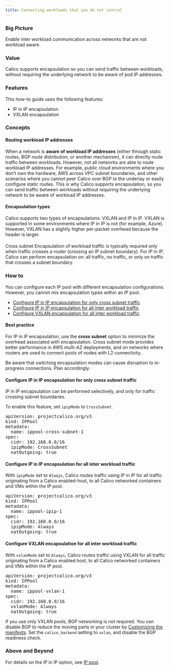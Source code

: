 ```yaml
---
title: Connecting workloads that you do not control
---
```


### Big Picture

Enable inter workload communication across networks that are not workload aware.

### Value

Calico supports encapsulation so you can send traffic between workloads, without requiring the underlying network to be aware of pod IP addresses.

### Features

This how-to guide uses the following features: 

- IP in IP encapsulation
- VXLAN encapsulation

### Concepts

#### Routing workload IP addresses
When a network is **aware of workload IP addresses** (either through static routes, BGP route distribution, or another mechanism), it can directly route traffic between workloads. However, not all networks are able to route workload IP addresses. For example, public cloud environments where you don’t own the hardware, AWS across VPC subnet boundaries, and other scenarios where you cannot peer Calico over BGP to the underlay or easily configure static routes. This is why Calico supports encapsulation, so you can send traffic between workloads without requiring the underlying network to be aware of workload IP addresses.

#### Encapsulation types
Calico supports two types of encapsulations: VXLAN and IP in IP.  VXLAN is supported in some environments where IP in IP is not (for example, Azure). However, VXLAN has a slightly higher per-packet overhead because the header is larger.

####
Cross subnet
Encapsulation of workload traffic is typically required only when traffic crosses a router (crossing an IP subnet boundary). For IP in IP, Calico can perform encapsulation on: all traffic, no traffic, or only on traffic that crosses a subnet boundary.

### How to

You can configure each IP pool with different encapsulation configurations. However, you cannot mix encapsulation types within an IP pool.

- [Configure IP in IP encapsulation for only cross subnet traffic](#configure-ip-in-ip-encapsulation-for-only-cross-subnet-traffic)
- [Configure IP in IP encapsulation for all inter workload traffic](#configure-ip-in-ip-encapsulation-for-all-inter-workload-traffic)
- [Configure VXLAN encapsulation for all inter workload traffic](#configure-vxlan-encapsulation-for-all-inter-workload-traffic)

#### Best practice

For IP in IP encapsulation, use the **cross subnet** option to minimize the overhead associated with encapsulation. Cross subnet mode provides better performance in AWS multi-AZ deployments, and on networks where routers are used to connect pools of nodes with L2 connectivity.

Be aware that switching encapsulation modes can cause disruption to in-progress connections. Plan accordingly. 

#### Configure IP in IP encapsulation for only cross subnet traffic
IP in IP encapsulation can be performed selectively, and only for traffic crossing subnet boundaries. 

To enable this feature, set `ipipMode` to `CrossSubnet`.

<pre>
apiVersion: projectcalico.org/v3
kind: IPPool
metadata:
  name: ippool-cross-subnet-1
spec:
  cidr: 192.168.0.0/16
  ipipMode: CrossSubnet
  natOutgoing: true
</pre> 

#### Configure IP in IP encapsulation for all inter workload traffic

With `ipipMode` set to `Always`, Calico routes traffic using IP in IP for all traffic originating from a Calico enabled-host, to all Calico networked containers and VMs within the IP pool.

<pre>
apiVersion: projectcalico.org/v3
kind: IPPool
metadata:
  name: ippool-ipip-1
spec:
  cidr: 192.168.0.0/16
  ipipMode: Always
  natOutgoing: true
</pre>

#### Configure VXLAN encapsulation for all inter workload traffic

With `vxlanMode` set to `Always`, Calico routes traffic using VXLAN for all traffic originating from a Calico enabled host, to all Calico networked containers and VMs within the IP pool.

<pre>
apiVersion: projectcalico.org/v3
kind: IPPool
metadata:
  name: ippool-vxlan-1
spec:
  cidr: 192.168.0.0/16
  vxlanMode: Always
  natOutgoing: true
</pre>

If you use only VXLAN pools, BGP networking is not required. You can disable BGP to reduce the moving parts in your cluster by [Customizing the manifests]({{site.baseurl}}/{{page.version}}/getting-started/kubernetes/installation). Set the `calico_backend` setting to `vxlan`, and disable the BGP readiness check.

### Above and Beyond
For details on the IP in IP option, see [IP pool]({{site.baseurl}}/{{page.version}}/reference/calicoctl/resources/ippool).
